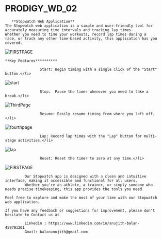 # PRODIGY_WD_02
       **Stopwatch Web Application**
    The Stopwatch web application is a simple and user-friendly tool for accurately measuring time intervals and tracking lap times. 
    Whether you need to time your workouts, record lap times during a race, or track any other time-based activity, this application has you covered.

                    
![FIRSTPAGE](https://github.com/balananujith/PRODIGY_WD_02/assets/118455793/f7c9800a-4aab-4a52-850f-72ffde67c0d1)

    **Key Features**********
                  
                    Start: Begin timing with a single click of the "Start" button.</li>
                  
![start](https://github.com/balananujith/PRODIGY_WD_02/assets/118455793/731bd54f-ab53-4ef6-9411-1fc2002c06d5)

                    
                    Stop:  Pause the timer whenever you need to take a break.</li>
    
![ThirdPage](https://github.com/balananujith/PRODIGY_WD_02/assets/118455793/b775746c-347d-4f71-81f6-94e56caba83f)

                    Resume: Easily resume timing from where you left off.</li>
                    
![fourthpage](https://github.com/balananujith/PRODIGY_WD_02/assets/118455793/1d1c552b-b98a-4a9d-b2de-c3c005928e4c)


                    Lap: Record lap times with the "Lap" button for multi-stage activities.</li>
![lap](https://github.com/balananujith/PRODIGY_WD_02/assets/118455793/a98765c0-f6a7-45b5-a7b5-cadeb277c64d)

                    Reset: Reset the timer to zero at any time.</li>
![FIRSTPAGE](https://github.com/balananujith/PRODIGY_WD_02/assets/118455793/20da8348-161c-45f3-8b12-59b1bcebb6a0)

           
             Our Stopwatch app is designed with a clean and intuitive interface, making it accessible and functional for all users. 
             Whether you're an athlete, a trainer, or simply someone who needs precise timekeeping, this app provides the tools you need.

    Feel free to explore and make the most of your time with our Stopwatch web application. 

    If you have any feedback or suggestions for improvement, please don't hesitate to Contact us at 

             Linkedin : https://www.linkedin.com/in/anujith-balan-459701201
             Gmail: balananujith@gmail.com

      
